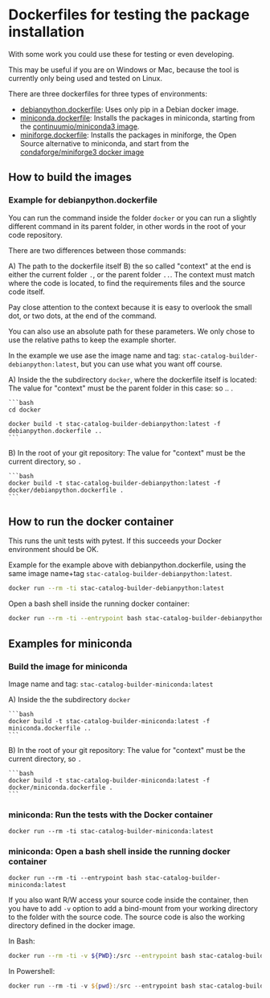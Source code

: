# Dockerfiles for testing the package installation

With some work you could use these for testing or even developing.

This may be useful if you are on Windows or Mac, because the tool is currently only being used and tested on Linux.


There are three dockerfiles for three types of environments:

- [debianpython.dockerfile](debianpython.dockerfile): Uses only pip in a Debian docker image.
- [miniconda.dockerfile](miniconda.dockerfile): Installs the packages in miniconda, starting from the [continuumio/miniconda3 image](https://hub.docker.com/r/continuumio/miniconda3).
- [miniforge.dockerfile](miniforge.dockerfile): Installs the packages in miniforge, the Open Source alternative to miniconda, and start from the [condaforge/miniforge3 docker image](https://hub.docker.com/r/condaforge/miniforge3)

## How to build the images

### Example for debianpython.dockerfile

You can run the command inside the folder `docker` or you can run a slightly
different command in its parent folder, in other words in the root of your code repository.

There are two differences between those commands:

A) The path to the dockerfile itself
B) the so called "context" at the end is either the current folder `.`, or the parent folder `..`. The context must match where the code is located, to find the requirements files and the source code itself.

Pay close attention to the context because it is easy to overlook the small dot, or two dots, at the end of the command.

You can also use an absolute path for these parameters. We only chose to use the relative paths to keep the example shorter.

In the example we use ase the image name and tag: `stac-catalog-builder-debianpython:latest`, but you can use what you want off course.

A) Inside the the subdirectory `docker`, where the dockerfile itself is located:
    The value for "context" must be the parent folder in this case: so .. .

    ```bash
    cd docker

    docker build -t stac-catalog-builder-debianpython:latest -f debianpython.dockerfile ..
    ```


B) In the root of your git repository:
    The value for "context" must be the current directory, so `.`

    ```bash
    docker build -t stac-catalog-builder-debianpython:latest -f docker/debianpython.dockerfile .
    ```

## How to run the docker container

This runs the unit tests with pytest. If this succeeds your Docker environment should be OK.

Example for the example above with debianpython.dockerfile, using the same image name+tag
`stac-catalog-builder-debianpython:latest`.

```bash
docker run --rm -ti stac-catalog-builder-debianpython:latest
```

Open a bash shell inside the running docker container:

```bash
docker run --rm -ti --entrypoint bash stac-catalog-builder-debianpython:latest
```


## Examples for miniconda

### Build the image for miniconda

Image name and tag: `stac-catalog-builder-miniconda:latest`

A) Inside the the subdirectory `docker`

    ```bash
    docker build -t stac-catalog-builder-miniconda:latest -f miniconda.dockerfile ..
    ```


B) In the root of your git repository:
    The value for "context" must be the current directory, so `.`

    ```bash
    docker build -t stac-catalog-builder-miniconda:latest -f docker/miniconda.dockerfile .
    ```

### miniconda: Run the tests with the Docker container

```shell
docker run --rm -ti stac-catalog-builder-miniconda:latest
```

### miniconda: Open a bash shell inside the running docker container

```shell
docker run --rm -ti --entrypoint bash stac-catalog-builder-miniconda:latest
```

If you also want R/W access your source code inside the container, then you have to add `-v` option to add a bind-mount from your working directory to the folder with the source code. The source code is also the working directory defined in the docker image.

In Bash:

```bash
docker run --rm -ti -v ${PWD}:/src --entrypoint bash stac-catalog-builder-miniconda:latest
```

In Powershell:

```powershell
docker run --rm -ti -v ${pwd}:/src --entrypoint bash stac-catalog-builder-miniconda:latest
```
